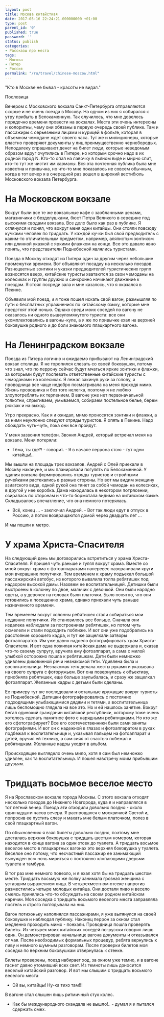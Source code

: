 ```yaml
---
layout: post
title: Москва китайсткая
date: 2017-05-16 22:24:21.000000000 +01:00
type: post
parent_id: '0'
published: true
password: ''
status: publish
categories:
- Рассказы про места
tags:
- Москва
- Питер
- Россия
permalink: "/ru/travel/chinese-moscow.html"
---
```

"Кто в Москве не бывал - красоты не видал."

Пословица

Вечером с Московского вокзала Санкт-Петербурга отправляются скорые и не очень&nbsp;поезда в Москву. На одном из них я собирался к утру прибыть в Белокаменную. Так случилось, что мне довелось порядочно времени провести на вокзалах. Места эти очень интересны и колоритны, чему они обязаны в первую очередь своей публике. Там и пассажиры с серьезными лицами и курицей в фольге, которая в объемном чемодане ждет своего часа. Тут же и милиционеры, которые властно проверяют документы у лиц преимущественно чернобородых. Неподалеку спрашивают денег на билет люди, которые неведомым образом вдруг очутились в Питере, но которым срочно надо в их родной город N. Кто-то опал&nbsp;на лавочку в пьяном виде и мирно спит, кто-то тут же чистит им карманы. Вся эта почтенная публика была мне известна и привычна, но что-то мне показалось не совсем обычным, когда в тот вечер я в очередной раз вошел в широкий вестибюль Московского вокзала Петербурга.

# На Московском вокзале

Вокруг были все те же вокзальные кафе с заоблачными ценами, магазинчики с безделушками, бюст Петра Великого в середине под высокими сводами вокзала. Все дело было как раз в публике. Я оглянулся и понял, что вокруг меня одни китайцы. Они стояли повсюду кучками&nbsp;человек по тридцать. У каждой кучки был свой предводитель с каким-то отличительным предметом, например, аляпистым зонтиком или длинной указкой с яркими флажком на конце. Все это давало явно понять, что представители Поднебесной являлись туристами.

Поезда в Москву отходят из Питера один за другим через небольшие промежутки времени. Вот объявляют посадку на несколько поездов. Разноцветные зонтики и указки предводителей туристических групп возносятся вверх, китайские туристы хватаются за свои чемоданы на колесиках и группы дружно и синхронно начинают движение к поездам. Я стоял посреди зала и мне казалось, что я оказался в Пекине.

Объявили мой поезд, и я тоже пошел искать свой вагон, размышляя по пути о бесплатных упражнениях по китайскому языку, которые мне предстоят этой ночью. Однако среди моих соседей по вагону не оказалось ни одного вышеупомянутого туриста: все они укомплектовались в вагоны-купе, а я же по привычке ехал на верхней боковушке родного и до боли знакомого плацкартного вагона.

# На Ленинградском вокзале

Поезда из Питера логично и ожидаемо прибывают на Ленинградский вокзал столицы. Я не торопился слезать со своей боковушки, потому что знал, что по перрону сейчас будут мчаться яркие зонтики и флажки, за которыми будут поспевать ответственные китайские туристы с чемоданами на колесиках. Я лежал закинув руки за голову, а проводница все чаще недобро посматривала на меня проходя мимо. Жизнь проводника и без того нелегка, поэтому я не люблю злоупотреблять их терпением. В вагоне уже нет первоначальной толкотни, спрыгиваем, умываемся, собираем постельное белье, берем рюкзак и на выход.

Утро прекрасно. Как я и ожидал, мимо проносятся зонтики и флажки, а за ними неуклонно следуют отряды туристов. Я опять в Пекине. Надо обождать чуть-чуть, пока они все пройдут.

У меня зазвонил телефон.&nbsp;Звонил Андрей, который встречал меня на вокзале. Меня потеряли:

- Тёма, ты где?! - говорит. - Я в начале перрона стою - тут одни китайцы!..

Мы вышли на площадь трех вокзалов. Андрей с Олей приехали в Москву накануне, и мы планировали погулять по Белокаменной. У здания вокзала формировались отряды туристов и стройными ручейками растекались в разные стороны. Но вот мы видим женщину азиатского вида, одной рукой она тянет за собой чемодан на колесиках, в другой у нее коробка. Дама находилась&nbsp;в некотором потрясении, озиралась по сторонам и что-то бормотала видимо на китайском языке. Складывалось впечатление, что она немного потерялась.

- Всё, конец ... - заключил Андрей. - Вот так люди едут в отпуск в Россию, а потом возвращаются домой через двадцать лет ...

И мы пошли к метро.

# У храма Христа-Спасителя

На следующий день мы договорились встретиться у храма Христа-Спасителя. Я пришел чуть раньше и гулял вокруг храма. Вместе со мной вокруг храма с фотоаппаратами наперевес наворачивали круги мои вчерашние попутчики. Тем временем к храму подъехал большой пассажирский автобус, из которого вывалила толпа ребятишек под надзором высокой дамы. Назовем ее воспитательницей. Детишки были выстроены в колонну по двое, мальчик с девочкой. Они были нарядно одеты, а у девочек на головах были платочки. Было понятно, что они готовились к посещению храма, однако приехали чуть раньше назначенного времени.

Тем временем вокруг колонны ребятишек стали собираться мои недавние попутчики. Их становилось все больше. Сначала они издалека наблюдали за построением ребятишек, но потом чуть осмелели и стали подходить поближе. И вот они уже подобрались на расстояние хорошего кадра, и тут же защелкали затворы фотоаппаратов. Им уже давно надоело фотографировать храм Христа-Спасителя. И вот одна пожилая китайская дама не выдержала и, сказав что-то своему супругу, вручила ему фотоаппарат, а сама с милой улыбкой осторожно пошла к ребятишкам. Дети были немножко удивлены диковинной речи незнакомой тети. Удивлена была и воспитательница. Незнакомая тетя делала жесты руками и указывала на своего супруга с фоторужьем. Вот она повернулась к объективу, приобняла ребятишек, еще больше заулыбалась, и сразу же защелкал фотоаппарат. Желанные кадры с детьми были сделаны.

Ее примеру тут же последовали и остальные кружащие вокруг туристы из Поднебесной. Детишки фотографировались с постоянно подходящими улыбающимися дядями и тетями, а воспитательница лишь беспомощно глядела на все это. Но и ей нашлось занятие. Вокруг бегал одинокий гражданин китайской республики, которому тоже очень хотелось сделать памятное фото с нарядными ребятишками. Но кто же его сфотографирует? Все его соотечественники были сами заняты фотографиями. И вот он с надежной в глазах и фотоаппаратом в руках подбежал к воспитательнице и, указывая пальцем на фотоаппарат и детей, вручил ей технику, а сам сияя от счастью побежал к ребятишкам. Желанные кадры уходят в альбом.

Происходящее выглядело очень мило, хотя я сам был немножко удивлен, как та воспитательница. И пошел навстречу моим прибывшим друзьям.

# Тридцать восьмое веселое место

Я на Ярославском вокзале города Москвы. С этого вокзала отходят несколько поездов до Нижнего Новгорода, куда я и направлялся в тот&nbsp;летний вечер. Поезда эти отходили&nbsp;довольно поздно - около одиннадцати часов вечера. Я распрощался с москвичкой Светой и, попросив ее пустить слезу и махать мне белым платочком, полез в свой плацкартный вагон.

По обыкновению я взял билеты довольно поздно, поэтому мне досталась верхняя боковушка с тридцать шестым номером, которая находится в конце вагона за один отсек до туалета. А тридцать восьмое веселое место в плацкартных вагонах это верхняя боковушка у туалета. Веселое оно потому, что несчастный пассажир ее занимающий вынужден всю ночь мириться с постоянно хлопающими дверьми туалета и тамбура.

В тот раз мне немного повезло, и я ехал хотя бы на тридцать шестом месте. Тридцать восьмую же полку занимала грозная женщина с уставшим выражением лица. В четырехместном отсеке напротив разместились четыре молодых китайца. Они достали пиво и весело смеясь принялись что-то обсуждать&nbsp;на своем родном китайском наречии. Моя соседка с тридцать восьмого веселого места заправляла постель и строго поглядывала на них.

Вагон потихоньку наполнялся пассажирами, я уже вытянулся на своей боковушке и наблюдал публику. Наконец перрон за окном стал медленно проходить мимо - поехали. Проводница пошла проверять билеты. Из четырех моих китайских соседей по-русски говорил лишь один. Он демонстрировал начальнице вагона документы и отказывался от чая. После необходимых формальных процедур, ребята вернулись к пиву и немного шумным разговорам. После проверки билетов моя соседка по верхним боковушкам отвернулась к стенке.

Билеты проверены, поезд набирает&nbsp;ход, за окном уже темно, и в вагоне гаснет давно утомивший всех свет. Из темноты лишь доносится веселый китайский разговор. И вот мы слышим с тридцать восьмого веселого места:

- Эй вы, китайцы! Ну-ка тихо там!!!

В вагоне стал слышен лишь ритмичный стук колес.

- Как бы международного скандала не вышло!.. - думал я и пытался сдержать смех.

